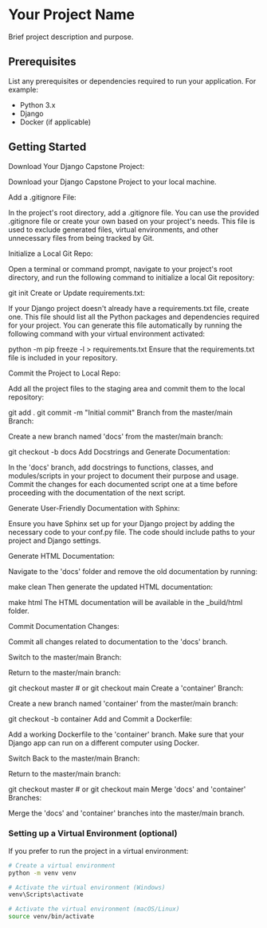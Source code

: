 # Your Project Name

Brief project description and purpose.

## Prerequisites

List any prerequisites or dependencies required to run your application. For example:

- Python 3.x
- Django
- Docker (if applicable)

## Getting Started

Download Your Django Capstone Project:

Download your Django Capstone Project to your local machine.

Add a .gitignore File:

In the project's root directory, add a .gitignore file. You can use the provided .gitignore file or create your own based on your project's needs. This file is used to exclude generated files, virtual environments, and other unnecessary files from being tracked by Git.

Initialize a Local Git Repo:

Open a terminal or command prompt, navigate to your project's root directory, and run the following command to initialize a local Git repository:

git init
Create or Update requirements.txt:

If your Django project doesn't already have a requirements.txt file, create one. This file should list all the Python packages and dependencies required for your project. You can generate this file automatically by running the following command with your virtual environment activated:

python -m pip freeze -l > requirements.txt
Ensure that the requirements.txt file is included in your repository.

Commit the Project to Local Repo:

Add all the project files to the staging area and commit them to the local repository:

git add .
git commit -m "Initial commit"
Branch from the master/main Branch:

Create a new branch named 'docs' from the master/main branch:

git checkout -b docs
Add Docstrings and Generate Documentation:

In the 'docs' branch, add docstrings to functions, classes, and modules/scripts in your project to document their purpose and usage. Commit the changes for each documented script one at a time before proceeding with the documentation of the next script.

Generate User-Friendly Documentation with Sphinx:

Ensure you have Sphinx set up for your Django project by adding the necessary code to your conf.py file. The code should include paths to your project and Django settings.

Generate HTML Documentation:

Navigate to the 'docs' folder and remove the old documentation by running:

make clean
Then generate the updated HTML documentation:

make html
The HTML documentation will be available in the _build/html folder.

Commit Documentation Changes:

Commit all changes related to documentation to the 'docs' branch.

Switch to the master/main Branch:

Return to the master/main branch:

git checkout master  # or git checkout main
Create a 'container' Branch:

Create a new branch named 'container' from the master/main branch:

git checkout -b container
Add and Commit a Dockerfile:

Add a working Dockerfile to the 'container' branch. Make sure that your Django app can run on a different computer using Docker.

Switch Back to the master/main Branch:

Return to the master/main branch:

git checkout master  # or git checkout main
Merge 'docs' and 'container' Branches:

Merge the 'docs' and 'container' branches into the master/main branch.

### Setting up a Virtual Environment (optional)

If you prefer to run the project in a virtual environment:

```bash
# Create a virtual environment
python -m venv venv

# Activate the virtual environment (Windows)
venv\Scripts\activate

# Activate the virtual environment (macOS/Linux)
source venv/bin/activate
